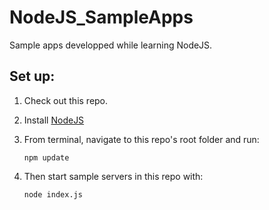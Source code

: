 # NodeJS_SampleApps

Sample apps developped while learning NodeJS.

## Set up:
1. Check out this repo.

2. Install [NodeJS](https://nodejs.org/en/download/)

3. From terminal, navigate to this repo's root folder and run:
    ``` 
    npm update 
    ```
4. Then start sample servers in this repo with:
    ``` 
    node index.js 
    ```
